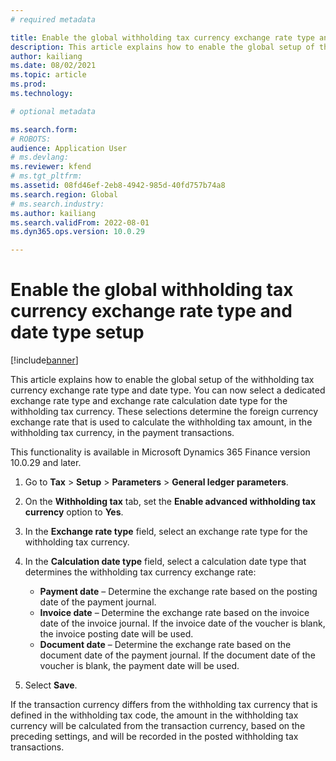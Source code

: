 ```yaml
---
# required metadata

title: Enable the global withholding tax currency exchange rate type and date type setup
description: This article explains how to enable the global setup of the withholding tax currency exchange rate type and date type.
author: kailiang
ms.date: 08/02/2021
ms.topic: article
ms.prod: 
ms.technology: 

# optional metadata

ms.search.form: 
# ROBOTS: 
audience: Application User
# ms.devlang: 
ms.reviewer: kfend
# ms.tgt_pltfrm: 
ms.assetid: 08fd46ef-2eb8-4942-985d-40fd757b74a8
ms.search.region: Global
# ms.search.industry: 
ms.author: kailiang
ms.search.validFrom: 2022-08-01
ms.dyn365.ops.version: 10.0.29

---
```


# Enable the global withholding tax currency exchange rate type and date type setup

[!include[banner](../includes/banner.md)]

This article explains how to enable the global setup of the withholding tax currency exchange rate type and date type. You can now select a dedicated exchange rate type and exchange rate calculation date type for the withholding tax currency. These selections determine the foreign currency exchange rate that is used to calculate the withholding tax amount, in the withholding tax currency, in the payment transactions.

This functionality is available in Microsoft Dynamics 365 Finance version 10.0.29 and later.

1. Go to **Tax** \> **Setup** \> **Parameters** \> **General ledger parameters**.
2. On the **Withholding tax** tab, set the **Enable advanced withholding tax currency** option to **Yes**.
3. In the **Exchange rate type** field, select an exchange rate type for the withholding tax currency.
4. In the **Calculation date type** field, select a calculation date type that determines the withholding tax currency exchange rate:

    - **Payment date** – Determine the exchange rate based on the posting date of the payment journal.
    - **Invoice date** – Determine the exchange rate based on the invoice date of the invoice journal. If the invoice date of the voucher is blank, the invoice posting date will be used. 
    - **Document date**  – Determine the exchange rate based on the document date of the payment journal. If the document date of the voucher is blank, the payment date will be used.

5. Select **Save**.

If the transaction currency differs from the withholding tax currency that is defined in the withholding tax code, the amount in the withholding tax currency will be calculated from the transaction currency, based on the preceding settings, and will be recorded in the posted withholding tax transactions.

